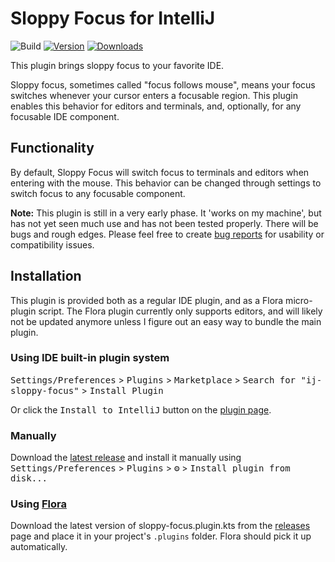 # Sloppy Focus for IntelliJ

![Build](https://github.com/jwillebrands/ij-sloppy-focus/workflows/Build/badge.svg)
[![Version](https://img.shields.io/jetbrains/plugin/v/19733.svg)](https://plugins.jetbrains.com/plugin/19733)
[![Downloads](https://img.shields.io/jetbrains/plugin/d/19733.svg)](https://plugins.jetbrains.com/plugin/19733)

<!-- Plugin description -->
This plugin brings sloppy focus to your favorite IDE.

Sloppy focus, sometimes called "focus follows mouse", means your focus switches whenever your cursor enters a focusable region. This
plugin enables this behavior for editors and terminals, and, optionally, for any focusable IDE component.
<!-- Plugin description end -->

## Functionality

By default, Sloppy Focus will switch focus to terminals and editors when entering with the mouse.
This behavior can be changed through settings to switch focus to any focusable component.

**Note:** This plugin is still in a very early phase. It 'works on my machine', but has not yet seen much use and has not been
tested properly. There will be bugs and rough edges. Please feel free to
create [bug reports](https://github.com/jwillebrands/ij-sloppy-focus/issues) for usability or compatibility issues.

## Installation

This plugin is provided both as a regular IDE plugin, and as a Flora micro-plugin script.
The Flora plugin currently only supports editors, and will likely not be updated anymore unless I figure out an easy way to bundle
the main plugin.

### Using IDE built-in plugin system

<kbd>Settings/Preferences</kbd> > <kbd>Plugins</kbd> > <kbd>Marketplace</kbd> > <kbd>Search for "ij-sloppy-focus"</kbd> >
<kbd>Install Plugin</kbd>

Or click the <kbd>Install to IntelliJ</kbd> button on the [plugin page](https://plugins.jetbrains.com/plugin/19733).

### Manually

Download the [latest release](https://github.com/jwillebrands/ij-sloppy-focus/releases/latest) and install it manually using
<kbd>Settings/Preferences</kbd> > <kbd>Plugins</kbd> > <kbd>⚙️</kbd> > <kbd>Install plugin from disk...</kbd>

### Using [Flora](https://plugins.jetbrains.com/plugin/17669-flora-beta-/)

Download the latest version of sloppy-focus.plugin.kts from
the [releases](https://github.com/jwillebrands/ij-sloppy-focus/releases/latest) page and place it in your project's `.plugins`
folder. Flora should pick it up automatically.

